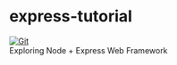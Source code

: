 # express-tutorial

[![Git](https://app.soluble.cloud/api/v1/public/badges/837a4099-4951-4a7a-ba65-72c239f5b6a6.svg?orgId=498499820349)](https://app.soluble.cloud/repos/details/github.com/jeffkwiat/express-tutorial?orgId=498499820349)  
Exploring Node + Express Web Framework
